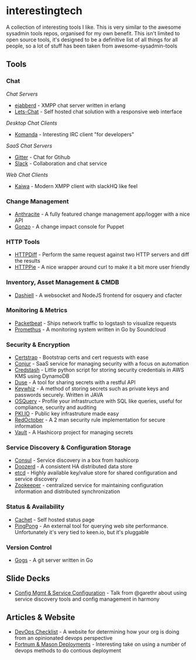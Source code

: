 # interestingtech
A collection of interesting tools I like. This is very similar to the awesome sysadmin tools repos, organised for my own benefit.
This isn't limited to open source tools, it's designed to be a definitive list of all things for all people, so a lot of stuff has been taken from awesome-sysadmin-tools

## Tools

### Chat

*Chat Servers*
* [ejabberd](https://www.ejabberd.im/) - XMPP chat server written in erlang
* [Lets-Chat](http://sdelements.github.io/lets-chat/) - Self hosted chat solution with a responsive web interface

*Desktop Chat Clients*
* [Komanda](http://komanda.io/) - Interesting IRC client "for developers"

*SaaS Chat Servers*
* [Gitter](https://gitter.im/) - Chat for Gtihub
* [Slack](https://slack.com/) - Collaboration and chat service

*Web Chat Clients*
* [Kaiwa](http://getkaiwa.com/) - Modern XMPP client with slackHQ like feel

### Change Management
* [Anthracite](https://github.com/Dieterbe/anthracite) - A fully featured change management app/logger with a nice API
* [Gonzo](https://github.com/croomes/gonzo) - A change impact console for Puppet

### HTTP Tools
* [HTTPDiff](https://github.com/jgrahamc/httpdiff) - Perform the same request against two HTTP servers and diff the results
* [HTTPPie](https://github.com/jakubroztocil/httpie) - A nice wrapper around curl to make it a bit more user friendly

### Inventory, Asset Management & CMDB
* [Dashiell](http://dashiell.io/) - A websocket and NodeJS frontend for osquery and cfacter

### Monitoring & Metrics
* [Packetbeat](http://packetbeat.com/) - Ships network traffic to logstash to visualize requests
* [Promethus](http://prometheus.io/) - A monitoring system written in Go by Soundcloud

### Security & Encryption
* [Certstrap](https://github.com/square/certstrap) - Bootstrap certs and cert requests with ease
* [Conjur](http://conjur.net/) - SaaS service for managing security with a focus on automation
* [Credstash](https://github.com/LuminalOSS/credstash) - Little python script for storing security credentials in AWS KMS using DynamoDB
* [Duse](http://duse.io/) - A tool for sharing secrets with a restful API
* [Keywhiz](http://square.github.io/keywhiz/) - A method of storing secrets such as private keys and passwords securely. Written in JAVA
* [OSQuery](https://osquery.io/) - Profile your infrastructure with SQL like queries, useful for compliance, security and auditing
* [PKI.IO](http://pki.io/) - Public key infrastruture made easy
* [RedOctober](https://github.com/cloudflare/redoctober) - A 2 man security rule implementation for secure information
* [Vault](https://vaultproject.io/) - A Hashicorp project for managing secrets

### Service Discovery & Configuration Storage
* [Consul](https://consul.io/) - Service discovery in a box from hashicorp
* [Doozerd](https://github.com/ha/doozerd) - A consistent HA distributed data store
* [etcd](https://github.com/coreos/etcd) - Highly available key/value store for shared configuration and service discovery
* [Zookeeper](https://zookeeper.apache.org/) - centralized service for maintaining configuration information and distributed synchronization

### Status & Availability
* [Cachet](https://cachethq.io/) - Self hosted status page
* [PingPong](https://github.com/keen/pingpong) - An external tool for querying web site performance. Unfortunately it's very tied to keen.io, but it's pluggable

### Version Control
* [Gogs](http://gogs.io/) - A git server written in Go


## Slide Decks

* [Config Mgmt & Service Configuration](https://t.co/WhXBl6h8sy) - Talk from @garethr about using service discovery tools and config management in harmony

## Articles & Website

* [DevOps Checklist](http://devopschecklist.com/) - A website for determining how your org is doing from an opinionated devops perspective
* [Fortnum & Mason Deployments](http://red-badger.com/blog/2015/05/05/fortnum-mason-slack-deployments-confident-delivery/) - Interesting take on using a number of devops methods to do contious deployment
